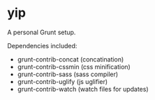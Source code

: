 yip
===

A personal Grunt setup.


Dependencies included:

* grunt-contrib-concat (concatination)
* grunt-contrib-cssmin (css minification)
* grunt-contrib-sass (sass compiler)
* grunt-contrib-uglify (js uglifier)
* grunt-contrib-watch (watch files for updates)

